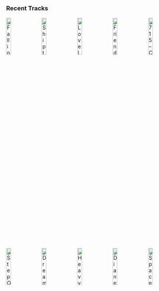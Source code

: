 ### Recent Tracks
[<img src='https://lastfm.freetls.fastly.net/i/u/300x300/433656941a78d5d94ef39ab8a7e65c5a.png' width='16%' height='16%' alt='Falling'>](https://www.last.fm/music/haim/_/falling)&nbsp;&nbsp;&nbsp;&nbsp;[<img src='https://lastfm.freetls.fastly.net/i/u/300x300/de6eecfb337566f1e6a9d0b563a3be35.png' width='16%' height='16%' alt='Ship to Wreck'>](https://www.last.fm/music/florence%2b%252b%2bthe%2bmachine/_/ship%2bto%2bwreck)&nbsp;&nbsp;&nbsp;&nbsp;[<img src='https://lastfm.freetls.fastly.net/i/u/300x300/18bd8b21b8c849d563e6cf33d5416f51.png' width='16%' height='16%' alt='Loveless'>](https://www.last.fm/music/pvris/_/loveless)&nbsp;&nbsp;&nbsp;&nbsp;[<img src='https://lastfm.freetls.fastly.net/i/u/300x300/bdc484a50563c1dc920ce876bfec4e39.png' width='16%' height='16%' alt='Friends'>](https://www.last.fm/music/big%2bgigantic/_/friends)&nbsp;&nbsp;&nbsp;&nbsp;[<img src='https://lastfm.freetls.fastly.net/i/u/300x300/8ff8dc3f889ee4057db1d8fe14568e45.png' width='16%' height='16%' alt='715 – CRΣΣKS'>](https://www.last.fm/music/the%2bnor%2527easters/_/715%2b%25e2%2580%2593%2bcr%25ce%25a3%25ce%25a3ks)&nbsp;&nbsp;&nbsp;&nbsp;<br>[<img src='https://lastfm.freetls.fastly.net/i/u/300x300/dfacff3faf7d4d0bcd9557d52eba0dc6.png' width='16%' height='16%' alt='Step Out'>](https://www.last.fm/music/jos%25c3%25a9%2bgonz%25c3%25a1lez/_/step%2bout)&nbsp;&nbsp;&nbsp;&nbsp;[<img src='https://lastfm.freetls.fastly.net/i/u/300x300/99091aee8b5b47a9c740edae61864f44.png' width='16%' height='16%' alt='Dreaming'>](https://www.last.fm/music/smallpools/_/dreaming)&nbsp;&nbsp;&nbsp;&nbsp;[<img src='https://lastfm.freetls.fastly.net/i/u/300x300/ab0ce8a60269bf0e1d9f003aee99caa7.png' width='16%' height='16%' alt='Heavy, California'>](https://www.last.fm/music/jungle/_/heavy%252c%2bcalifornia)&nbsp;&nbsp;&nbsp;&nbsp;[<img src='https://lastfm.freetls.fastly.net/i/u/300x300/81b339f04e843af268c86a65c4077a80.png' width='16%' height='16%' alt='Diane Young'>](https://www.last.fm/music/vampire%2bweekend/_/diane%2byoung)&nbsp;&nbsp;&nbsp;&nbsp;[<img src='https://lastfm.freetls.fastly.net/i/u/300x300/2a789b42589e78b0ed24cf7039d7d54b.png' width='16%' height='16%' alt='Space and Time'>](https://www.last.fm/music/311/_/space%2band%2btime)&nbsp;&nbsp;&nbsp;&nbsp;<br>